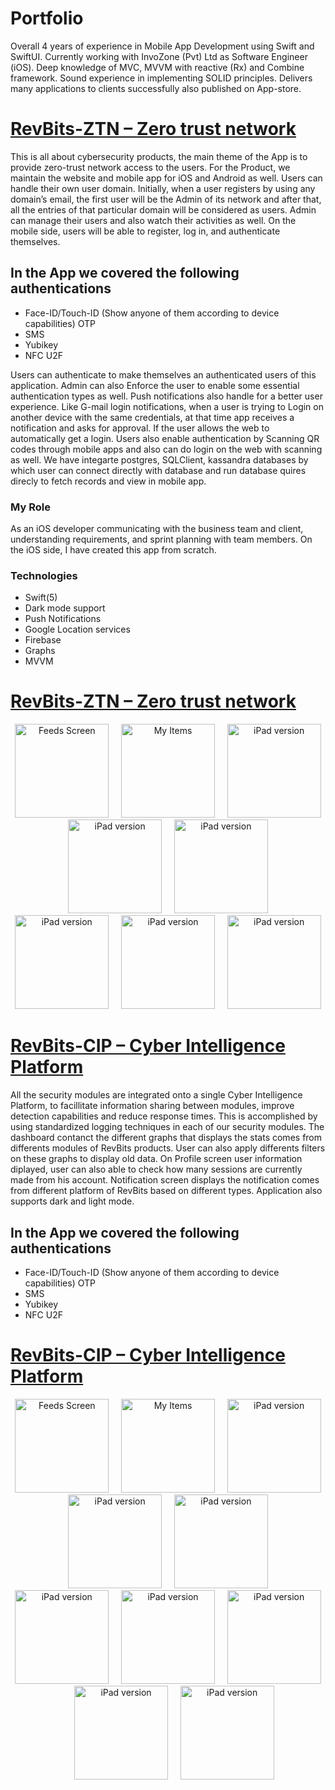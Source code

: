 # Portfolio
Overall 4 years of experience in Mobile App Development using Swift and SwiftUI. Currently working with InvoZone (Pvt) Ltd as Software Engineer (iOS). Deep knowledge of MVC, MVVM with reactive (Rx) and Combine framework. Sound experience in implementing SOLID principles. Delivers many applications to clients successfully also published on App-store.

# [RevBits-ZTN – Zero trust network](https://apps.apple.com/pk/app/revbits-ztn/id1568695445)

This is all about cybersecurity products, the main theme of the App is to provide zero-trust network access to the users. For the Product, we maintain the website and mobile app for iOS and Android as well. Users can handle their own user domain. Initially, when a user registers by using any domain’s email, the first user will be the Admin of its network and after that, all the entries of that particular domain will be considered as users.
Admin can manage their users and also watch their activities as well.
On the mobile side, users will be able to register, log in, and authenticate themselves.

## In the App we covered the following authentications ##
* Face-ID/Touch-ID (Show anyone of them according to device capabilities) OTP
* SMS
* Yubikey
* NFC U2F


Users can authenticate to make themselves an authenticated users of this application. Admin can also Enforce the user to enable some essential authentication types as well.
Push notifications also handle for a better user experience. Like G-mail login notifications, when a user is trying to Login on another device with the same credentials, at that time app receives a notification and asks for approval. If the user allows the web to automatically get a login.
Users also enable authentication by Scanning QR codes through mobile apps and also can do login on the web with scanning as well.
We have integarte postgres, SQLClient, kassandra databases by which user can connect directly with database and run database quires direcly to fetch records and view in mobile app.

### My Role ###
As an iOS developer communicating with the business team and client, understanding requirements, and sprint planning with team members. On the iOS side, I have created this app from scratch.

### Technologies ###
* Swift(5)
* Dark mode support
* Push Notifications
* Google Location services
* Firebase
* Graphs
* MVVM

# [RevBits-ZTN – Zero trust network](https://apps.apple.com/pk/app/revbits-ztn/id1568695445)


<p align="center">
<img src="https://github.com/arslanraza90/Portfolio/blob/main/Docs/image1.png" width="150"  title="Feeds Screen">&nbsp;&nbsp;&nbsp;&nbsp;&nbsp;<img src="https://github.com/arslanraza90/Portfolio/blob/main/Docs/image2.png" width="150" title="My Items">&nbsp;&nbsp;&nbsp;&nbsp;&nbsp;<img src="https://github.com/arslanraza90/Portfolio/blob/main/Docs/image3.png" width="150" title="iPad version">&nbsp;&nbsp;&nbsp;&nbsp;&nbsp;<img src="https://github.com/arslanraza90/Portfolio/blob/main/Docs/image4.png" width="150" title="iPad version">&nbsp;&nbsp;&nbsp;&nbsp;&nbsp;<img src="https://github.com/arslanraza90/Portfolio/blob/main/Docs/image5.png" width="150" title="iPad version">&nbsp;&nbsp;&nbsp;&nbsp;&nbsp;<img src="https://github.com/arslanraza90/Portfolio/blob/main/Docs/image6.png" width="150" title="iPad version">&nbsp;&nbsp;&nbsp;&nbsp;&nbsp;<img src="https://github.com/arslanraza90/Portfolio/blob/main/Docs/image7.png" width="150" title="iPad version">&nbsp;&nbsp;&nbsp;&nbsp;&nbsp;<img src="https://github.com/arslanraza90/Portfolio/blob/main/Docs/image8.png" width="150" title="iPad version">
</p>

# [RevBits-CIP – Cyber Intelligence Platform](https://apps.apple.com/us/app/revbits-cip/id1580081596?platform=iphone)


All the security modules are integrated onto a single Cyber Intelligence Platform, to facillitate information sharing between modules, improve detection capabilities and reduce response times. This is accomplished by using standardized logging techniques in each of our security modules.
The dashboard contanct the different graphs that displays the stats comes from differents modules of RevBits products. User can also apply differents filters on these graphs to display old data.
On Profile screen user information diplayed, user can also able to check how many sessions are currently made from his account.
Notification screen displays the notification comes from different platform of RevBits based on different types.
Application also supports dark and light mode.

## In the App we covered the following authentications ##
* Face-ID/Touch-ID (Show anyone of them according to device capabilities) OTP
* SMS
* Yubikey
* NFC U2F

# [RevBits-CIP – Cyber Intelligence Platform](https://apps.apple.com/us/app/revbits-cip/id1580081596?platform=iphone)

<p align="center">
<img src="https://github.com/arslanraza90/Portfolio/blob/main/Docs/image16.png" width="150"  title="Feeds Screen">&nbsp;&nbsp;&nbsp;&nbsp;&nbsp;<img src="https://github.com/arslanraza90/Portfolio/blob/main/Docs/image12.png" width="150" title="My Items">&nbsp;&nbsp;&nbsp;&nbsp;&nbsp;<img src="https://github.com/arslanraza90/Portfolio/blob/main/Docs/image10.png" width="150" title="iPad version">&nbsp;&nbsp;&nbsp;&nbsp;&nbsp;<img src="https://github.com/arslanraza90/Portfolio/blob/main/Docs/image11.png" width="150" title="iPad version">&nbsp;&nbsp;&nbsp;&nbsp;&nbsp;<img src="https://github.com/arslanraza90/Portfolio/blob/main/Docs/image9.png" width="150" title="iPad version">&nbsp;&nbsp;&nbsp;&nbsp;&nbsp;<img src="https://github.com/arslanraza90/Portfolio/blob/main/Docs/image15.png" width="150" title="iPad version">&nbsp;&nbsp;&nbsp;&nbsp;&nbsp;<img src="https://github.com/arslanraza90/Portfolio/blob/main/Docs/image14.png" width="150" title="iPad version">&nbsp;&nbsp;&nbsp;&nbsp;&nbsp;<img src="https://github.com/arslanraza90/Portfolio/blob/main/Docs/image13.png" width="150" title="iPad version">&nbsp;&nbsp;&nbsp;&nbsp;&nbsp;<img src="https://github.com/arslanraza90/Portfolio/blob/main/Docs/image18.png" width="150" title="iPad version">&nbsp;&nbsp;&nbsp;&nbsp;&nbsp;<img src="https://github.com/arslanraza90/Portfolio/blob/main/Docs/image17.png" width="150" title="iPad version">
</p>



